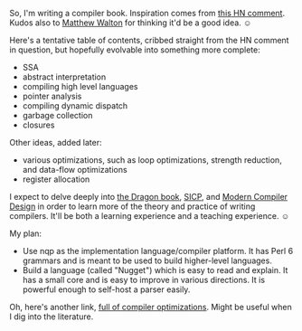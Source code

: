 So, I'm writing a compiler book. Inspiration comes from [this HN comment](http://news.ycombinator.com/item?id=3840545).
Kudos also to [Matthew Walton](http://twitter.com/#!/MaW/status/191172939301920768)
for thinking it'd be a good idea. ☺

Here's a tentative table of contents, cribbed straight from the HN comment in
question, but hopefully evolvable into something more complete:

* SSA
* abstract interpretation
* compiling high level languages
* pointer analysis
* compiling dynamic dispatch
* garbage collection 
* closures

Other ideas, added later:

* various optimizations, such as loop optimizations, strength reduction, and data-flow optimizations
* register allocation

I expect to delve deeply into [the Dragon book](http://www.amazon.com/Compilers-Principles-Techniques-Tools-Edition/dp/0321486811),
[SICP](http://www.amazon.com/Structure-Interpretation-Computer-Programs-Edition/dp/0070004846),
and [Modern Compiler Design](http://www.amazon.com/Modern-Compiler-Design-D-Grune/dp/0471976970) in
order to learn more of the theory and practice of writing compilers. It'll be both a learning
experience and a teaching experience. ☺

My plan:

* Use nqp as the implementation language/compiler platform. It has Perl 6 grammars and is meant
  to be used to build higher-level languages.
* Build a language (called "Nugget") which is easy to read and explain. It has a small core and
  is easy to improve in various directions. It is powerful enough to self-host a parser easily.

Oh, here's another link, [full of compiler optimizations](https://news.ycombinator.com/item?id=6273085). Might be useful when I dig into the literature.
